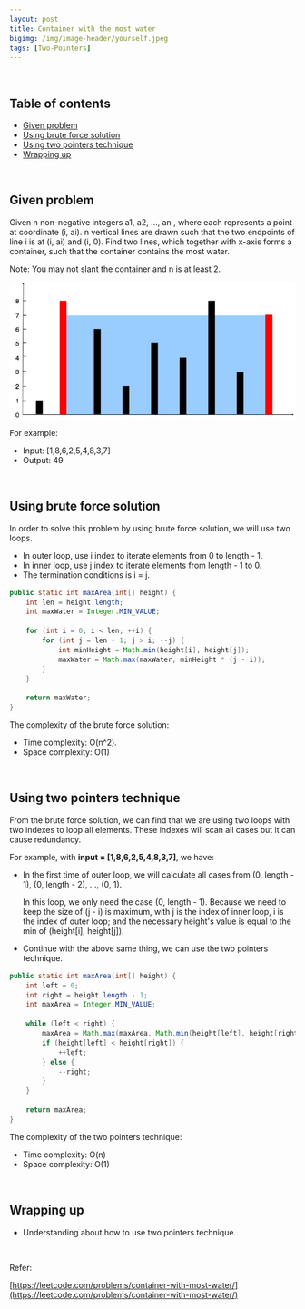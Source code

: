 ```yaml
---
layout: post
title: Container with the most water
bigimg: /img/image-header/yourself.jpeg
tags: [Two-Pointers]
---
```




<br>

## Table of contents
- [Given problem](#given-problem)
- [Using brute force solution](#using-brute-force-solution)
- [Using two pointers technique](#using-two-pointers-technique)
- [Wrapping up](#wrapping-up)


<br>

## Given problem

Given n non-negative integers a1, a2, ..., an , where each represents a point at coordinate (i, ai). n vertical lines are drawn such that the two endpoints of line i is at (i, ai) and (i, 0). Find two lines, which together with x-axis forms a container, such that the container contains the most water.

Note: You may not slant the container and n is at least 2.

![](../img/Data-structure/queue/container-with-the-most-water.jpg)

For example:
- Input: [1,8,6,2,5,4,8,3,7]
- Output: 49

<br>

## Using brute force solution

In order to solve this problem by using brute force solution, we will use two loops.
- In outer loop, use i index to iterate elements from 0 to length - 1.
- In inner loop, use j index to iterate elements from length - 1 to 0.
- The termination conditions is i = j.


```java
public static int maxArea(int[] height) {
    int len = height.length;
    int maxWater = Integer.MIN_VALUE;
    
    for (int i = 0; i < len; ++i) {
        for (int j = len - 1; j > i; --j) {
            int minHeight = Math.min(height[i], height[j]);
            maxWater = Math.max(maxWater, minHeight * (j - i));
        }
    }
    
    return maxWater;
}
```

The complexity of the brute force solution:
- Time complexity: O(n^2).
- Space complexity: O(1)

<br>

## Using two pointers technique

From the brute force solution, we can find that we are using two loops with two indexes to loop all elements. These indexes will scan all cases but it can cause redundancy.

For example, with **input = [1,8,6,2,5,4,8,3,7]**, we have:
- In the first time of outer loop, we will calculate all cases from (0, length - 1), (0, length - 2), ..., (0, 1).

    In this loop, we only need the case (0, length - 1). Because we need to keep the size of (j - i) is maximum, with j is the index of inner loop, i is the index of outer loop; and the necessary height's value is equal to the min of (height[i], height[j]).

- Continue with the above same thing, we can use the two pointers technique.

```java
public static int maxArea(int[] height) {
    int left = 0;
    int right = height.length - 1;
    int maxArea = Integer.MIN_VALUE;

    while (left < right) {
        maxArea = Math.max(maxArea, Math.min(height[left], height[right]) * (right - left));
        if (height[left] < height[right]) {
            ++left;
        } else {
            --right;
        }
    }
    
    return maxArea;
}
```

The complexity of the two pointers technique:
- Time complexity: O(n)
- Space complexity: O(1)


<br>

## Wrapping up

- Understanding about how to use two pointers technique.

<br>

Refer:

[https://leetcode.com/problems/container-with-most-water/](https://leetcode.com/problems/container-with-most-water/)
